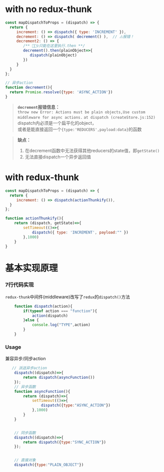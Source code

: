 # with no redux-thunk

```javascript
const mapDispatchToProps = (dispatch) => {
  return {
     increment: () => dispatch({ type: 'INCREMENT' }),
     decrement: () => dispatch( decrement() ),  // ⚠️报错！
     decrement2: () => {
        /** 👷👷‍♀️只能在这里执行.then **/
        decrement().then(plainObject=>{
           dispatch(plainObject)
        })
     }
  }
};

// 异步action
function decrement(){
  return Promise.resolve({type: 'ASYNC_ACTION'})
}
```

> **`decrement`报错信息：**<br>
> `throw new Error: Actions must be plain objects,Use custom middleware for async actions.`
> `at dispatch (createStore.js:152)`<br>
> dispatch内必须是一个扁平化的object，<br>
> 或者是能直接返回一个`{type:'REDUCERS',payload:data}`的函数

> **缺点：**
> 1. 在decrement函数中无法获得其他reducers的state值，即`getState()`
> 2. 无法直接dispatch一个异步返回值

# with redux-thunk
```javascript
const mapDispatchToProps = (dispatch) => {
  return {
     increment: () => dispatch(actionThunkify()),
  }
};

function actionThunkify(){
    return (dispatch, getState)=>{
        setTimeout(()=>{
            dispatch({ type: 'INCREMENT', payload:"" })
        },1000)
    }
}
```

# 基本实现原理
### 7行代码实现
`redux-thunk`中间件(middleware)改写了`redux`的`dispatch()`方法
```javascript
    function dispatch(action){
        if(typeof action === "function"){
            action(dispatch)
        }else {
            console.log("TYPE",action)
        }
    }
```
### Usage
兼容异步/同步action
```javascript
   // 派送异步action
    dispatch((dispatch)=>{
        return dispatch(asyncFunction())
    });
    // 异步函数
    function asyncFunction(){
        return (dispatch)=>{
            setTimeout(()=>{
                dispatch({type:"ASYNC_ACTION"})
            },1000)
        }
    }


    // 同步函数
    dispatch((dispatch)=>{
        return dispatch({type:"SYNC_ACTION"})
    });


    // 直接对象
    dispatch({type:"PLAIN_OBJECT"})
```
